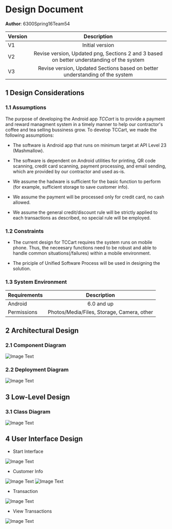 # Design Document

**Author**: 6300Spring16Team54

| Version | Description     |
| --------|:---------------:|
| V1      | Initial version |
| V2      | Revise version, Updated png, Sections 2 and 3 based on better understanding of the system |
| V3      | Revise version, Updated Sections based on better understanding of the system |
## 1 Design Considerations

### 1.1 Assumptions

The purpose of developing the Android app *TCCart* is to provide a payment and reward managment system in a timely manner to help our contractor's coffee and tea selling bussiness grow. To develop TCCart, we made the following assumptions:

- The software is Android app that runs on minimum target at API Level 23 (Mashmallow).

- The software is dependent on Android utilities for printing, QR code scanning, credit card scanning,  payment processing, and email sending, which are provided by our contractor and used as-is.

- We assume the hadware is sufficient for the basic function to perform (for example, sufficient storage to save customer info). 

- We assume the payment will be processed only for credit card, no cash allowed. 

- We assume the general credit/discount rule will be strictly applied to each transactions as described, no special rule will be employed.

### 1.2 Constraints

- The current design for TCCart requires the system runs on mobile phone. Thus, the neceesary functions need to
be robust and able to handle common situations(/failures) within a mobile environment.

- The priciple of Unified Software Process will be used in designing the solution.

### 1.3 System Environment

| Requirements | Description     |
| --------|:---------------:|
| Android     | 6.0 and up |
| Permissions     | Photos/Media/Files, Storage, Camera, other |

## 2 Architectural Design

### 2.1 Component Diagram

![Image Text](./Component_Diagram.png)

### 2.2 Deployment Diagram

![Image Text](./Deployment_Diagram.png)

## 3 Low-Level Design

### 3.1 Class Diagram

![Image Text](../Design-Team/design-team.png)

## 4 User Interface Design

- Start Interface

![Image Text](./Android_mockup_Main.png)

- Customer Info

![Image Text](./Android_mockup_Customer.png)
![Image Text](./Android_mockup_AddCustomer.png)

- Transaction

![Image Text](./Android_mockup_Transaction.png )

- View Transactions

![Image Text](./Android_mockup_TransactionHistory.png)


